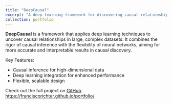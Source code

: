 ```yaml
---
title: "DeepCausal"
excerpt: "A deep learning framework for discovering causal relationships in complex datasets   <br/><img src='https://raw.githubusercontent.com/franciscorichter/deepCausal/main/man/figures/logo.png' style='width: 500px; height: 500px;border-radius: 50%;'>"
collection: portfolio
---
```


**DeepCausal** is a framework that applies deep learning techniques to uncover causal relationships in large, complex datasets. It combines the rigor of causal inference with the flexibility of neural networks, aiming for more accurate and interpretable results in causal discovery.

Key Features:
- Causal inference for high-dimensional data
- Deep learning integration for enhanced performance
- Flexible, scalable design

Check out the full project on [GitHub](https://github.com/franciscorichter/deepCausal).
https://franciscorichter.github.io/portfolio/